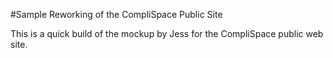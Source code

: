 #Sample Reworking of the CompliSpace Public Site

This is a quick build of the mockup by Jess for the CompliSpace public web site.